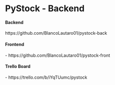 <h1>PyStock - Backend</h1>

<h4>Backend</h4>
https://github.com/BlancoLautaro01/pystock-back
<br>
<h4>Frontend</h4>
- https://github.com/BlancoLautaro01/pystock-front
<br>
<h4>Trello Board</h4>
- https://trello.com/b/iYqTUumc/pystock
<br>
